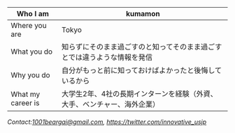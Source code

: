 



| Who I am                                             | kumamon                                                                  |
|------------------------------------------------------|--------------------------------------------------------------------------|
| Where you are                                        | Tokyo                                                                    |
| What you do                                          | 知らずにそのまま過ごすのと知ってそのまま過ごすとでは違うような情報を発信 |
| Why you do                                           | 自分がもっと前に知っておけばよかったと後悔しているから                   |
| What my career is                                    | 大学生2年、4社の長期インターンを経験（外資、大手、ベンチャー、海外企業）              |        

<i class="fa fa-address-card-o" aria-hidden="true">Contact:1001beargai@gmail.com,</i>
<i class="fa fa-twitter" aria-hidden="true">https://twitter.com/innovative_usjp</i> 